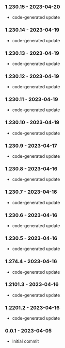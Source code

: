 ### 1.230.15 - 2023-04-20

- code-generated update

### 1.230.14 - 2023-04-19

- code-generated update

### 1.230.13 - 2023-04-19

- code-generated update

### 1.230.12 - 2023-04-19

- code-generated update

### 1.230.11 - 2023-04-19

- code-generated update

### 1.230.10 - 2023-04-19

- code-generated update

### 1.230.9 - 2023-04-17

- code-generated update

### 1.230.8 - 2023-04-16

- code-generated update

### 1.230.7 - 2023-04-16

- code-generated update

### 1.230.6 - 2023-04-16

- code-generated update

### 1.230.5 - 2023-04-16

- code-generated update

### 1.274.4 - 2023-04-16

- code-generated update

### 1.2101.3 - 2023-04-16

- code-generated update

### 1.2201.2 - 2023-04-16

- code-generated update

### 0.0.1 - 2023-04-05

- Initial commit